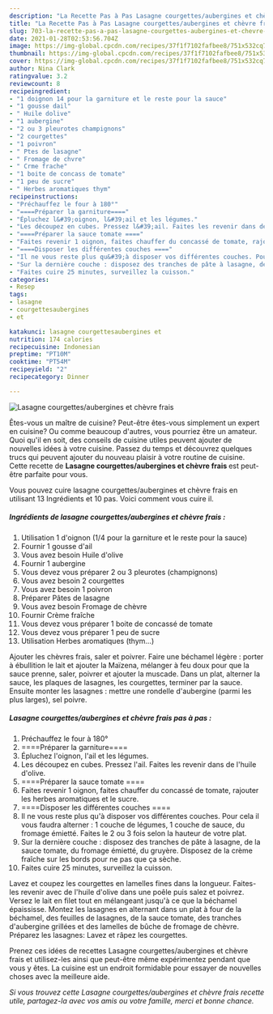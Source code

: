 ```yaml
---
description: "La Recette Pas à Pas Lasagne courgettes/aubergines et chèvre frais"
title: "La Recette Pas à Pas Lasagne courgettes/aubergines et chèvre frais"
slug: 703-la-recette-pas-a-pas-lasagne-courgettes-aubergines-et-chevre-frais
date: 2021-01-28T02:53:56.704Z
image: https://img-global.cpcdn.com/recipes/37f1f7102fafbee8/751x532cq70/lasagne-courgettesaubergines-et-chevre-frais-photo-principale-de-la-recette.jpg
thumbnail: https://img-global.cpcdn.com/recipes/37f1f7102fafbee8/751x532cq70/lasagne-courgettesaubergines-et-chevre-frais-photo-principale-de-la-recette.jpg
cover: https://img-global.cpcdn.com/recipes/37f1f7102fafbee8/751x532cq70/lasagne-courgettesaubergines-et-chevre-frais-photo-principale-de-la-recette.jpg
author: Nina Clark
ratingvalue: 3.2
reviewcount: 8
recipeingredient:
- "1 doignon 14 pour la garniture et le reste pour la sauce"
- "1 gousse dail"
- " Huile dolive"
- "1 aubergine"
- "2 ou 3 pleurotes champignons"
- "2 courgettes"
- "1 poivron"
- " Ptes de lasagne"
- " Fromage de chvre"
- " Crme frache"
- "1 boite de concass de tomate"
- "1 peu de sucre"
- " Herbes aromatiques thym"
recipeinstructions:
- "Préchauffez le four à 180°"
- "====Préparer la garniture===="
- "Épluchez l&#39;oignon, l&#39;ail et les légumes."
- "Les découpez en cubes. Pressez l&#39;ail. Faites les revenir dans de l&#39;huile d&#39;olive."
- "====Préparer la sauce tomate ===="
- "Faites revenir 1 oignon, faites chauffer du concassé de tomate, rajouter les herbes aromatiques et le sucre."
- "====Disposer les différentes couches ===="
- "Il ne vous reste plus qu&#39;à disposer vos différentes couches. Pour cela il vous faudra alterner : 1 couche de légumes, 1 couche de sauce, du fromage émietté. Faites le 2 ou 3 fois selon la hauteur de votre plat."
- "Sur la dernière couche : disposez des tranches de pâte à lasagne, de la sauce tomate, du fromage émietté, du gruyère. Disposez de la crème fraîche sur les bords pour ne pas que ça sèche."
- "Faites cuire 25 minutes, surveillez la cuisson."
categories:
- Resep
tags:
- lasagne
- courgettesaubergines
- et

katakunci: lasagne courgettesaubergines et 
nutrition: 174 calories
recipecuisine: Indonesian
preptime: "PT10M"
cooktime: "PT54M"
recipeyield: "2"
recipecategory: Dinner

---
```



![Lasagne courgettes/aubergines et chèvre frais](https://img-global.cpcdn.com/recipes/37f1f7102fafbee8/751x532cq70/lasagne-courgettesaubergines-et-chevre-frais-photo-principale-de-la-recette.jpg)

Êtes-vous un maître de cuisine? Peut-être êtes-vous simplement un expert en cuisine? Ou comme beaucoup d'autres, vous pourriez être un amateur. Quoi qu'il en soit, des conseils de cuisine utiles peuvent ajouter de nouvelles idées à votre cuisine. Passez du temps et découvrez quelques trucs qui peuvent ajouter du nouveau plaisir à votre routine de cuisine. Cette recette de <strong> Lasagne courgettes/aubergines et chèvre frais </strong> est peut-être parfaite pour vous.

<!--inarticleads1-->

Vous pouvez cuire lasagne courgettes/aubergines et chèvre frais en utilisant 13 Ingrédients et 10 pas. Voici comment vous cuire il.

##### Ingrédients de lasagne courgettes/aubergines et chèvre frais :

1. Utilisation 1 d&#39;oignon (1/4 pour la garniture et le reste pour la sauce)
1. Fournir 1 gousse d&#39;ail
1. Vous avez besoin  Huile d&#39;olive
1. Fournir 1 aubergine
1. Vous devez vous préparer 2 ou 3 pleurotes (champignons)
1. Vous avez besoin 2 courgettes
1. Vous avez besoin 1 poivron
1. Préparer  Pâtes de lasagne
1. Vous avez besoin  Fromage de chèvre
1. Fournir  Crème fraîche
1. Vous devez vous préparer 1 boite de concassé de tomate
1. Vous devez vous préparer 1 peu de sucre
1. Utilisation  Herbes aromatiques (thym...)


Ajouter les chèvres frais, saler et poivrer. Faire une béchamel légère : porter à ébullition le lait et ajouter la Maïzena, mélanger à feu doux pour que la sauce prenne, saler, poivrer et ajouter la muscade. Dans un plat, alterner la sauce, les plaques de lasagnes, les courgettes, terminer par la sauce. Ensuite monter les lasagnes : mettre une rondelle d&#39;aubergine (parmi les plus larges), sel poivre. 

<!--inarticleads2-->

##### Lasagne courgettes/aubergines et chèvre frais pas à pas :

1. Préchauffez le four à 180°
1. ====Préparer la garniture====
1. Épluchez l&#39;oignon, l&#39;ail et les légumes.
1. Les découpez en cubes. Pressez l&#39;ail. Faites les revenir dans de l&#39;huile d&#39;olive.
1. ====Préparer la sauce tomate ====
1. Faites revenir 1 oignon, faites chauffer du concassé de tomate, rajouter les herbes aromatiques et le sucre.
1. ====Disposer les différentes couches ====
1. Il ne vous reste plus qu&#39;à disposer vos différentes couches. Pour cela il vous faudra alterner : 1 couche de légumes, 1 couche de sauce, du fromage émietté. Faites le 2 ou 3 fois selon la hauteur de votre plat.
1. Sur la dernière couche : disposez des tranches de pâte à lasagne, de la sauce tomate, du fromage émietté, du gruyère. Disposez de la crème fraîche sur les bords pour ne pas que ça sèche.
1. Faites cuire 25 minutes, surveillez la cuisson.


Lavez et coupez les courgettes en lamelles fines dans la longueur. Faites-les revenir avec de l&#39;huile d&#39;olive dans une poêle puis salez et poivrez. Versez le lait en filet tout en mélangeant jusqu&#39;à ce que la béchamel épaississe. Montez les lasagnes en alternant dans un plat à four de la béchamel, des feuilles de lasagnes, de la sauce tomate, des tranches d&#39;aubergine grillées et des lamelles de bûche de fromage de chèvre. Préparez les lasagnes: Lavez et râpez les courgettes. 

<!--inarticleads1-->

<p>
Prenez ces idées de recettes Lasagne courgettes/aubergines et chèvre frais et utilisez-les ainsi que peut-être même expérimentez pendant que vous y êtes. La cuisine est un endroit formidable pour essayer de nouvelles choses avec la meilleure aide.
</p>

<p>
<i>Si vous trouvez cette Lasagne courgettes/aubergines et chèvre frais recette utile, partagez-la avec vos amis ou votre famille, merci et bonne chance.</i>
</p>

